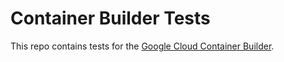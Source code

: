 # Container Builder Tests

This repo contains tests for the [Google Cloud Container Builder](https://cloud.google.com/container-builder/docs/).
